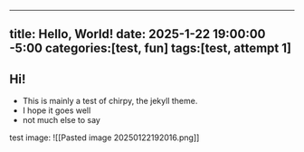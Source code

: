 
---
title: Hello, World!
date: 2025-1-22 19:00:00 -5:00
categories:[test, fun]
tags:[test, attempt 1]
---

## Hi!

- This is mainly a test of chirpy, the jekyll theme. 
- I hope it goes well
- not much else to say

test image:
![[Pasted image 20250122192016.png]]